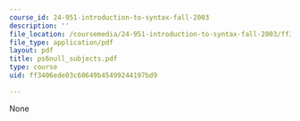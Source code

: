 ```yaml
---
course_id: 24-951-introduction-to-syntax-fall-2003
description: ''
file_location: /coursemedia/24-951-introduction-to-syntax-fall-2003/ff3406ede03c60649b45499244197bd9_ps6null_subjects.pdf
file_type: application/pdf
layout: pdf
title: ps6null_subjects.pdf
type: course
uid: ff3406ede03c60649b45499244197bd9

---
```

None